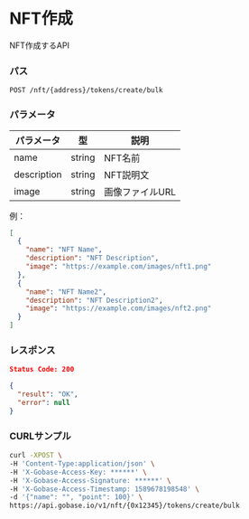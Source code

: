 # NFT作成

NFT作成するAPI

### パス
```
POST /nft/{address}/tokens/create/bulk
```

### パラメータ

|  パラメータ    |  型              | 説明                 |
| ------------ | ---------------- | ------------------- |
|  name        |  string          | NFT名前              |
|  description |  string          | NFT説明文            |
|  image       |  string          | 画像ファイルURL       |

例：
```json
[
  {
    "name": "NFT Name",
    "description": "NFT Description",
    "image": "https://example.com/images/nft1.png"
  },
  {
    "name": "NFT Name2",
    "description": "NFT Description2",
    "image": "https://example.com/images/nft2.png"
  }
]
```

### レスポンス
```json
Status Code: 200

{
  "result": "OK",
  "error": null
}
```

### CURLサンプル
```bash
curl -XPOST \
-H 'Content-Type:application/json' \
-H 'X-Gobase-Access-Key: ******' \
-H 'X-Gobase-Access-Signature: ******' \
-H 'X-Gobase-Access-Timestamp: 1589678198548' \
-d '{"name": "", "point": 100}' \
https://api.gobase.io/v1/nft/{0x12345}/tokens/create/bulk
```

